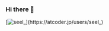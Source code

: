 ### Hi there 👋

[![seel_](https://img.shields.io/endpoint?url=https%3A%2F%2Fatcoder-badges.now.sh%2Fapi%2Fatcoder%2Fjson%2Fseel_)](https://atcoder.jp/users/seel_)
